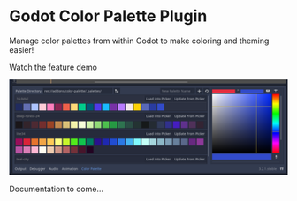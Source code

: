 # Godot Color Palette Plugin
Manage color palettes from within Godot to make coloring and theming easier!

[Watch the feature demo](https://streamable.com/gw4n99)

![Sample](sample.png "Sample")

Documentation to come...
